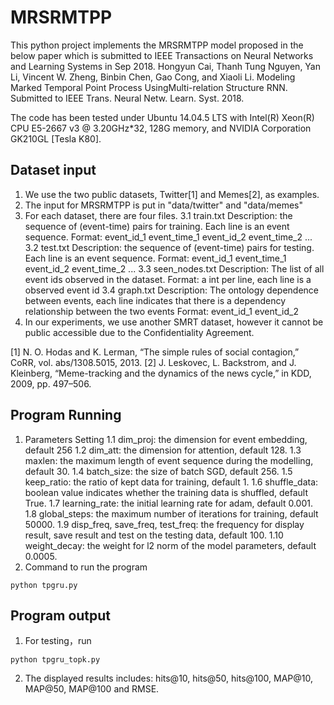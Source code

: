 # MRSRMTPP
This python project implements the MRSRMTPP model proposed in the below paper which is submitted to IEEE Transactions on Neural Networks and Learning Systems in Sep 2018.
Hongyun Cai, Thanh Tung Nguyen, Yan Li, Vincent W. Zheng, Binbin Chen, Gao Cong, and Xiaoli Li. Modeling Marked Temporal Point Process UsingMulti-relation Structure RNN. Submitted to IEEE Trans. Neural Netw. Learn. Syst. 2018.

The code has been tested under Ubuntu 14.04.5 LTS with Intel(R) Xeon(R) CPU E5-2667 v3 @ 3.20GHz*32, 128G memory, and NVIDIA Corporation GK210GL [Tesla K80].


## Dataset input
1. We use the two public datasets, Twitter[1] and Memes[2], as examples.
2. The input for MRSRMTPP is put in "data/twitter" and "data/memes"
3. For each dataset, there are four files.
	3.1 train.txt
	    Description: the sequence of (event-time) pairs for training. Each line is an event sequence.
	    Format: event_id_1 event_time_1 event_id_2 event_time_2 ...
	3.2 test.txt
	    Description: the sequence of (event-time) pairs for testing. Each line is an event sequence.
	    Format: event_id_1 event_time_1 event_id_2 event_time_2 ...
	3.3 seen_nodes.txt
	    Description: The list of all event ids observed in the dataset.
	    Format: a int per line, each line is a observed event id
	3.4 graph.txt
	    Description: The ontology dependence between events, each line indicates that there is a dependency relationship between the two events
	    Format: event_id_1 event_id_2
4. In our experiments, we use another SMRT dataset, however it cannot be public accessible due to the Confidentiality Agreement.

[1] N. O. Hodas and K. Lerman, “The simple rules of social contagion,” CoRR, vol. abs/1308.5015, 2013.
[2] J. Leskovec, L. Backstrom, and J. Kleinberg, “Meme-tracking and the dynamics of the news cycle,” in KDD, 2009, pp. 497–506.


## Program Running
1. Parameters Setting
	1.1 dim_proj: the dimension for event embedding, default 256
	1.2 dim_att: the dimension for attention, default 128.
	1.3 maxlen: the maximum length of event sequence during the modelling, default 30.
	1.4 batch_size: the size of batch SGD, default 256.
	1.5 keep_ratio: the ratio of kept data for training, default 1.
	1.6 shuffle_data: boolean value indicates whether the training data is shuffled, default True.
	1.7 learning_rate: the initial learning rate for adam, default 0.001.
	1.8 global_steps: the maximum number of iterations for training, default 50000.
	1.9 disp_freq, save_freq, test_freq: the frequency for display result, save result and test on the testing data, default 100.
	1.10 weight_decay: the weight for l2 norm of the model parameters, default 0.0005.
2. Command to run the program
```
python tpgru.py
```

## Program output
1. For testing，run
```
python tpgru_topk.py
```
2. The displayed results includes: hits@10, hits@50, hits@100, MAP@10, MAP@50, MAP@100 and RMSE.

